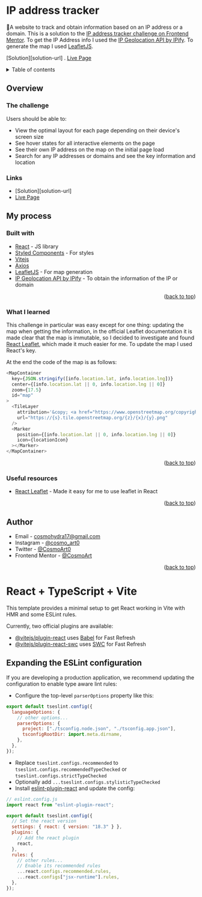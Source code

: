 # IP address tracker

📍A website to track and obtain information based on an IP address or a domain. This is a solution to the [IP address tracker challenge on Frontend Mentor](https://www.frontendmentor.io/challenges/ip-address-tracker-I8-0yYAH0). To get the IP Address info I used the [IP Geolocation API by IPify](https://geo.ipify.org/). To generate the map I used [LeafletJS](https://leafletjs.com/).

[Solution][solution-url] . [Live Page][live-page]

</div>

<details>
<summary>Table of contents</summary>

- [Overview](#overview)
  - [The challenge](#the-challenge)
  - [Screenshots](#screenshots)
  - [Links](#links)
- [My process](#my-process)
  - [Built with](#built-with)
  - [What I learned](#what-i-learned)
  - [Useful resources](#useful-resources)
- [Author](#author)

</details>

## Overview

### The challenge

Users should be able to:

- View the optimal layout for each page depending on their device's screen size
- See hover states for all interactive elements on the page
- See their own IP address on the map on the initial page load
- Search for any IP addresses or domains and see the key information and location



### Links

- [Solution][solution-url]
- [Live Page][live-page]

## My process

### Built with

- [React](https://reactjs.org/) - JS library
- [Styled Components](https://styled-components.com/) - For styles
- [Vitejs](https://vitejs.dev)
- [Axios](https://axios-http.com)
- [LeafletJS](https://leafletjs.com/) - For map generation
- [IP Geolocation API by IPify](https://geo.ipify.org/) - To obtain the information of the IP or domain

<p align="right">(<a href="#top">back to top</a>)</p>

### What I learned

This challenge in particular was easy except for one thing: updating the map when getting the information, in the official Leaflet documentation it is made clear that the map is immutable, so I decided to investigate and found [React Leaflet](https://react-leaflet.js.org), which made it much easier for me. To update the map I used React's key.

At the end the code of the map is as follows:

```js
<MapContainer
  key={JSON.stringify([info.location.lat, info.location.lng])}
  center={[info.location.lat || 0, info.location.lng || 0]}
  zoom={17.5}
  id="map"
>
  <TileLayer
    attribution='&copy; <a href="https://www.openstreetmap.org/copyright">OpenStreetMap</a> contributors'
    url="https://{s}.tile.openstreetmap.org/{z}/{x}/{y}.png"
  />
  <Marker
    position={[info.location.lat || 0, info.location.lng || 0]}
    icon={locationIcon}
  ></Marker>
</MapContainer>
```

<p align="right">(<a href="#top">back to top</a>)</p>

### Useful resources

- [React Leaflet](https://react-leaflet.js.org) - Made it easy for me to use leaflet in React

<p align="right">(<a href="#top">back to top</a>)</p>

## Author

- Email - [cosmohydra17@gmail.com](mailto:cosmohydra17@gmail.com)
- Instagram - [@cosmo_art0](https://www.instagram.com/cosmo_art0/)
- Twitter - [@CosmoArt0](https://twitter.com/cosmoart0)
- Frontend Mentor - [@CosmoArt](https://www.frontendmentor.io/profile/cosmoart)

<p align="right">(<a href="#top">back to top</a>)</p>

[live-page]: https://ip-tracker-xcpn.vercel.app/


# React + TypeScript + Vite

This template provides a minimal setup to get React working in Vite with HMR and some ESLint rules.

Currently, two official plugins are available:

- [@vitejs/plugin-react](https://github.com/vitejs/vite-plugin-react/blob/main/packages/plugin-react/README.md) uses [Babel](https://babeljs.io/) for Fast Refresh
- [@vitejs/plugin-react-swc](https://github.com/vitejs/vite-plugin-react-swc) uses [SWC](https://swc.rs/) for Fast Refresh

## Expanding the ESLint configuration

If you are developing a production application, we recommend updating the configuration to enable type aware lint rules:

- Configure the top-level `parserOptions` property like this:

```js
export default tseslint.config({
  languageOptions: {
    // other options...
    parserOptions: {
      project: ["./tsconfig.node.json", "./tsconfig.app.json"],
      tsconfigRootDir: import.meta.dirname,
    },
  },
});
```

- Replace `tseslint.configs.recommended` to `tseslint.configs.recommendedTypeChecked` or `tseslint.configs.strictTypeChecked`
- Optionally add `...tseslint.configs.stylisticTypeChecked`
- Install [eslint-plugin-react](https://github.com/jsx-eslint/eslint-plugin-react) and update the config:

```js
// eslint.config.js
import react from "eslint-plugin-react";

export default tseslint.config({
  // Set the react version
  settings: { react: { version: "18.3" } },
  plugins: {
    // Add the react plugin
    react,
  },
  rules: {
    // other rules...
    // Enable its recommended rules
    ...react.configs.recommended.rules,
    ...react.configs["jsx-runtime"].rules,
  },
});
```
